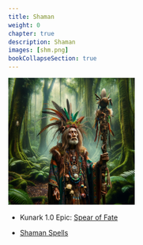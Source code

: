 ```yaml
---
title: Shaman
weight: 0
chapter: true
description: Shaman
images: [shm.png]
bookCollapseSection: true
---
```


![Classes](shm.png)

- Kunark 1.0 Epic: [Spear of Fate](classes/shm/epic)

- [Shaman Spells](/classes/shm/spells)
